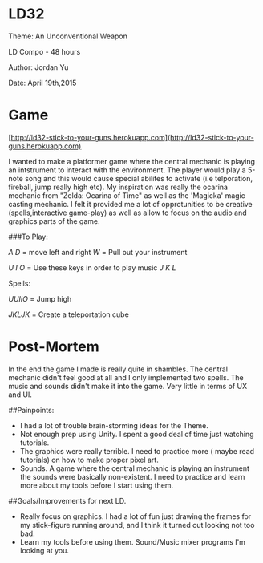 # LD32
Theme: An Unconventional Weapon

LD Compo - 48 hours

Author: Jordan Yu

Date: April 19th,2015

# Game

[http://ld32-stick-to-your-guns.herokuapp.com](http://ld32-stick-to-your-guns.herokuapp.com)

I wanted to make a platformer game where the central mechanic is playing an intstrument to
interact with the environment. The player would play a 5-note song and this would
cause special abilites to activate (i.e telporation, fireball, jump really high etc).
My inspiration was really the ocarina mechanic from "Zelda: Ocarina of Time" as well as
the 'Magicka' magic casting mechanic. I felt it provided me a lot of opprotunities to
be creative (spells,interactive game-play) as well as allow to focus on the audio and graphics
parts of the game.


###To Play:

*A D*  = move left and right
*W*    = Pull out your instrument

*U I O* = Use these keys in order to play music
*J K L*

Spells:

*UUIIO*   = Jump high

*JKLJK*   = Create a teleportation cube

# Post-Mortem

In the end the game I made is really quite in shambles.
The central mechanic didn't feel good at all and I only implemented two spells.
The music and sounds didn't make it into the game.
Very little in terms of UX and UI.

##Painpoints:

* I had a lot of trouble brain-storming ideas for the Theme.
* Not enough prep using Unity. I spent a good deal of time just watching tutorials.
* The graphics were really terrible. I need to practice more ( maybe read tutorials)
on how to make proper pixel art.
* Sounds. A game where the central mechanic is playing an instrument the sounds were
basically non-existent. I need to practice and learn more about my tools before I start
using them.


##Goals/Improvements for next LD.

* Really focus on graphics. I had a lot of fun just drawing the frames for my stick-figure running around,
and I think it turned out looking not too bad.
* Learn my tools before using them. Sound/Music mixer programs I'm looking at you.
